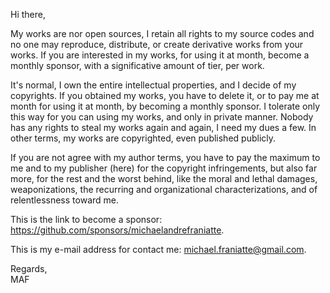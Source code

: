 ﻿  
Hi there,  
  
My works are nor open sources, I retain all rights to my source codes and no one may reproduce, distribute, or create derivative works from your works. If you are interested in my works, for using it at month, become a monthly sponsor, with a significative amount of tier, per work.  
  
It's normal, I own the entire intellectual properties, and I decide of my copyrights. If you obtained my works, you have to delete it, or to pay me at month for using it at month, by becoming a monthly sponsor. I tolerate only this way for you can using my works, and only in private manner. Nobody has any rights to steal my works again and again, I need my dues a few. In other terms, my works are copyrighted, even published publicly.  
  
If you are not agree with my author terms, you have to pay the maximum to me and to my publisher (here) for the copyright infringements, but also far more, for the rest and the worst behind, like the moral and lethal damages, weaponizations, the recurring and organizational characterizations, and of relentlessness toward me.  
  
This is the link to become a sponsor: https://github.com/sponsors/michaelandrefraniatte.  
  
This is my e-mail address for contact me: michael.franiatte@gmail.com.  
  
Regards,  
MAF  
  